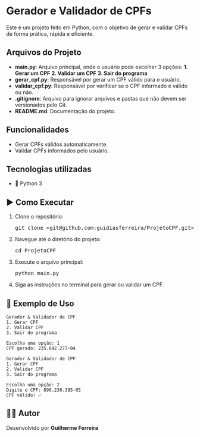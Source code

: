 <h1>Gerador e Validador de CPFs</h1>

<p>Este é um projeto feito em Python, com o objetivo de gerar e validar CPFs de forma prática, rápida e eficiente.</p>

<h2>Arquivos do Projeto</h2>
<ul>
  <li><strong>main.py</strong>: Arquivo principal, onde o usuário pode escolher 3 opções: 
  <strong>1. Gerar um CPF</strong> 
  <strong>2. Validar um CPF</strong>
  <strong>3. Sair do programa</strong></li>

  <li><strong>gerar_cpf.py</strong>: Responsável por gerar um CPF válido para o usuário.</li>
  <li><strong>validar_cpf.py</strong>: Responsável por verificar se o CPF informado é válido ou não.</li>
  <li><strong>.gitignore</strong>: Arquivo para ignorar arquivos e pastas que não devem ser versionados pelo Git.</li>
  <li><strong>README.md</strong>: Documentação do projeto.</li>
</ul>

<h2>Funcionalidades</h2>
<ul>
  <li>Gerar CPFs válidos automaticamente.</li>
  <li>Validar CPFs informados pelo usuário.</li>
</ul>

<h2>Tecnologias utilizadas</h2>
<ul>
    <li>🐍 Python 3</li>
</ul>

<h2>▶️ Como Executar</h2>
<ol>
  <li>Clone o repositório:</li>
  <pre>git clone &lt;git@github.com:guidiasferreira/ProjetoCPF.git&gt;</pre>
  <li>Navegue até o diretório do projeto:</li>
  <pre>cd ProjetoCPF</pre>
  <li>Execute o arquivo principal:</li>
  <pre>python main.py</pre>
  <li>Siga as instruções no terminal para gerar ou validar um CPF.</li>
</ol>

<h2>📖 Exemplo de Uso</h2>

<pre><code>Gerador & Validador de CPF
1. Gerar CPF
2. Validar CPF
3. Sair do programa

Escolha uma opção: 1
CPF gerado: 235.842.277-04
</code></pre>

<pre><code>Gerador & Validador de CPF
1. Gerar CPF
2. Validar CPF
3. Sair do programa

Escolha uma opção: 2
Digite o CPF: 890.230.395-05
CPF válido! ✅
</code></pre>

<h2>👨‍💻 Autor</h2>
<p>Desenvolvido por <b>Guilherme Ferreira</b></p>
